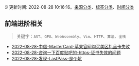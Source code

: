 :alarm_clock: 更新时间: 2022-08-28 10:16:16。[来源分类](../README.md)、[标签分类](../TAGS.md)、[时间分类](../TIMELINE.md)

## 前端进阶相关


> 关键字：`AST`、`GPU`、`WebAssembly`、`Vim`、`HTTP`、`算法`、`全栈`



- [2022-08-28-中信-MasterCard-苹果官网购买美区礼品卡失败](https://www.v2ex.com/t/875996) 
- [2022-08-28-咨询一下百度贴吧的-https-证书失效的问题](https://www.v2ex.com/t/875972) 
- [2022-08-28-发现-LastPass-是个坑](https://www.v2ex.com/t/875964) 